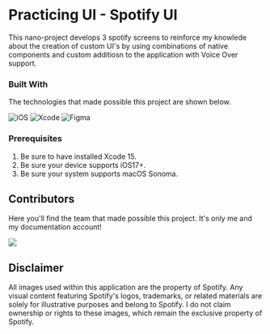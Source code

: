 #  Practicing UI - Spotify UI

This nano-project develops 3 spotify screens to reinforce my knowlede about the creation of custom UI's by using combinations of native components and custom additiosn to the application with Voice Over support. 

### Built With
The technologies that made possible this project are shown below.

![iOS](https://img.shields.io/badge/iOS-000000?style=for-the-badge&logo=ios&logoColor=white)
![Xcode](https://img.shields.io/badge/Xcode-007ACC?style=for-the-badge&logo=Xcode&logoColor=white)
![Figma](https://img.shields.io/badge/figma-%23F24E1E.svg?style=for-the-badge&logo=figma&logoColor=white)

<!-- GETTING STARTED -->

### Prerequisites

1. Be sure to have installed Xcode 15.
2. Be sure your device supports iOS17+.
3. Be sure your system supports macOS Sonoma.

<!-- CONTRIBUTING -->
## Contributors

Here you'll find the team that made possible this project. It's only me and my documentation account!

<a target="_blank" href="https://github.com/axel3246/Smart-TrafficAgent-TEC/graphs/contributors">
  <img src="https://stg.contrib.rocks/image?repo=axel3246/Smart-TrafficAgent-TEC" />
</a>

<!-- LICENSE -->
## Disclaimer

All images used within this application are the property of Spotify. Any visual content featuring Spotify's logos, trademarks, or related materials are solely for illustrative purposes and belong to Spotify. 
I do not claim ownership or rights to these images, which remain the exclusive property of Spotify.
